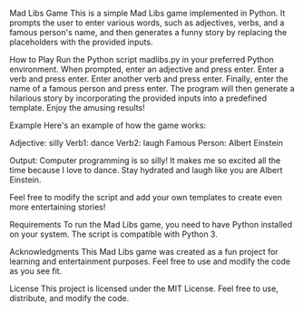 Mad Libs Game
This is a simple Mad Libs game implemented in Python. It prompts the user to enter various words, such as adjectives, verbs, and a famous person's name, and then generates a funny story by replacing the placeholders with the provided inputs.

How to Play
Run the Python script madlibs.py in your preferred Python environment.
When prompted, enter an adjective and press enter.
Enter a verb and press enter.
Enter another verb and press enter.
Finally, enter the name of a famous person and press enter.
The program will then generate a hilarious story by incorporating the provided inputs into a predefined template. Enjoy the amusing results!

Example
Here's an example of how the game works:

Adjective: silly
Verb1: dance
Verb2: laugh
Famous Person: Albert Einstein

Output:
Computer programming is so silly! It makes me so excited all the time because I love to dance.
Stay hydrated and laugh like you are Albert Einstein.

Feel free to modify the script and add your own templates to create even more entertaining stories!

Requirements
To run the Mad Libs game, you need to have Python installed on your system. The script is compatible with Python 3.

Acknowledgments
This Mad Libs game was created as a fun project for learning and entertainment purposes. Feel free to use and modify the code as you see fit.

License
This project is licensed under the MIT License. Feel free to use, distribute, and modify the code.